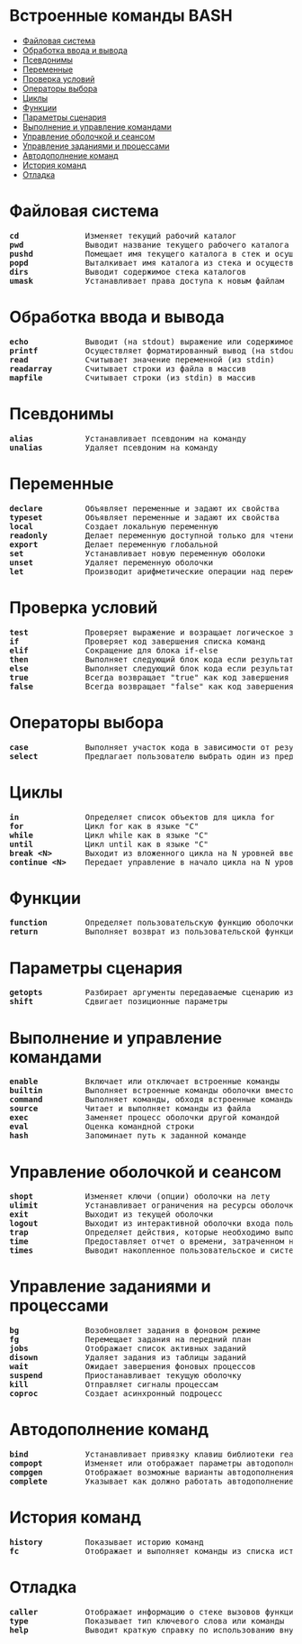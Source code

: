# Встроенные команды BASH
   * [Файловая система](#файловая-система)
   * [Обработка ввода и вывода](#обработка-ввода-и-вывода)
   * [Псевдонимы](#псевдонимы)
   * [Переменные](#переменные)
   * [Проверка условий](#проверка-условий)
   * [Операторы выбора](#операторы-выбора)
   * [Циклы](#циклы)
   * [Функции](#функции)
   * [Параметры сценария](#параметры-сценария)
   * [Выполнение и управление командами](#выполнение-и-управление-командами)
   * [Управление оболочкой и сеансом](#управление-оболочкой-и-сеансом)
   * [Управление заданиями и процессами](#управление-заданиями-и-процессами)
   * [Автодополнение команд](#автодополнение-команд)
   * [История команд](#история-команд)
   * [Отладка](#отладка)

# Файловая система
<pre>
<b>cd</b>              Изменяет текущий рабочий каталог
<b>pwd</b>             Выводит название текущего рабочего каталога
<b>pushd</b>           Помещает имя текущего каталога в стек и осуществляет переход в новый каталог
<b>popd</b>            Выталкивает имя каталога из стека и осуществляет переход в старый каталог
<b>dirs</b>            Выводит содержимое стека каталогов
<b>umask</b>           Устанавливает права доступа к новым файлам
</pre>

# Обработка ввода и вывода
<pre>
<b>echo</b>            Выводит (на stdout) выражение или содержимое переменной
<b>printf</b>          Осуществляет форматированный вывод (на stdout)
<b>read</b>            Считывает значение переменной (из stdin)
<b>readarray</b>       Считывает строки из файла в массив
<b>mapfile</b>         Считывает строки (из stdin) в массив
</pre>

# Псевдонимы
<pre>
<b>alias</b>           Устанавливает псевдоним на команду
<b>unalias</b>         Удаляет псевдоним на команду
</pre>

# Переменные
<pre>
<b>declare</b>         Объявляет переменные и задают их свойства
<b>typeset</b>         Объявляет переменные и задают их свойства
<b>local</b>           Создает локальную переменную
<b>readonly</b>        Делает переменную доступной только для чтения
<b>export</b>          Делает переменную глобальной
<b>set</b>             Устанавливает новую переменную оболоки
<b>unset</b>           Удаляет переменную оболочки
<b>let</b>             Производит арифметические операции над переменными
</pre>

# Проверка условий
<pre>
<b>test</b>            Проверяет выражение и возращает логическое значение
<b>if</b>              Проверяет код завершения списка команд
<b>elif</b>            Сокращение для блока if-else
<b>then</b>            Выполняет следующий блок кода если результат "true"
<b>else</b>            Выполняет следующий блок кода если результат "false"
<b>true</b>            Всегда возвращает "true" как код завершения программы
<b>false</b>           Всегда возвращает "false" как код завершения программы
</pre>

# Операторы выбора
<pre>
<b>case</b>            Выполняет участок кода в зависимости от результатов проверки условий
<b>select</b>          Предлагает пользователю выбрать один из представленных вариантов
</pre>

# Циклы
<pre>
<b>in</b>              Определяет список объектов для цикла for
<b>for</b>             Цикл for как в языке "C"
<b>while</b>           Цикл while как в языке "C"
<b>until</b>           Цикл until как в языке "C"
<b>break &lt;N&gt;</b>       Выходит из вложенного цикла на N уровней вверх
<b>continue &lt;N&gt;</b>    Передает управление в начало цикла на N уровней вверх
</pre>

# Функции
<pre>
<b>function</b>        Определяет пользовательскую функцию оболочки
<b>return</b>          Выполняет возврат из пользовательской функции
</pre>

# Параметры сценария
<pre>
<b>getopts</b>         Разбирает аргументы передаваемые сценарию из командной строки
<b>shift</b>           Сдвигает позиционные параметры
</pre>

# Выполнение и управление командами
<pre>
<b>enable</b>          Включает или отключает встроенные команды
<b>builtin</b>         Выполняет встроенные команды оболочки вместо внешних
<b>command</b>         Выполняет команды, обходя встроенные команды оболочки
<b>source</b>          Читает и выполняет команды из файла
<b>exec</b>            Заменяет процесс оболочки другой командой
<b>eval</b>            Оценка командной строки
<b>hash</b>            Запоминает путь к заданной команде
</pre>

# Управление оболочкой и сеансом
<pre>
<b>shopt</b>           Изменяет ключи (опции) оболочки на лету
<b>ulimit</b>          Устанавливает ограничения на ресурсы оболочки
<b>exit</b>            Выходит из текущей оболочки
<b>logout</b>          Выходит из интерактивной оболочки входа пользователя в систему
<b>trap</b>            Определяет действия, которые необходимо выполнить при получении сигналов
<b>time</b>            Предоставляет отчет о времени, затраченном на выполнение конвейера
<b>times</b>           Выводит накопленное пользовательское и системное время оболочки и дочерних процессов
</pre>

# Управление заданиями и процессами
<pre>
<b>bg</b>              Возобновляет задания в фоновом режиме
<b>fg</b>              Перемещает задания на передний план
<b>jobs</b>            Отображает список активных заданий
<b>disown</b>          Удаляет задания из таблицы заданий
<b>wait</b>            Ожидает завершения фоновых процессов
<b>suspend</b>         Приостанавливает текущую оболочку
<b>kill</b>            Отправляет сигналы процессам
<b>coproc</b>          Создает асинхронный подроцесс
</pre>

# Автодополнение команд
<pre>
<b>bind</b>            Устанавливает привязку клавиш библиотеки readline
<b>compopt</b>         Изменяет или отображает параметры автодополнения оболочки
<b>compgen</b>         Отображает возможные варианты автодополнения в зависимости от опций
<b>complete</b>        Указывает как должно работать автодополнение аргументов
</pre>

# История команд
<pre>
<b>history</b>         Показывает историю команд
<b>fc</b>              Отображает и выполняет команды из списка истории
</pre>

# Отладка
<pre>
<b>caller</b>          Отображает информацию о стеке вызовов функций
<b>type</b>            Показывает тип ключевого слова или команды
<b>help</b>            Выводит краткую справку по использованию внутренней команды
</pre>

